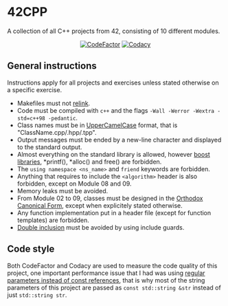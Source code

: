 # 42CPP
A collection of all C++ projects from 42, consisting of 10 different modules.
<div align=center>
<a href="https://www.codefactor.io/repository/github/xdec0de/42cpp"><img src="https://www.codefactor.io/repository/github/xdec0de/42cpp/badge" alt="CodeFactor"</img></a>
<a href="https://app.codacy.com/gh/xDec0de/42CPP/dashboard?utm_source=gh&utm_medium=referral&utm_content=&utm_campaign=Badge_grade"> <img src="https://app.codacy.com/project/badge/Grade/8186c6267ffd4d92a41ada31319b288d" alt="Codacy"</img></a>
</div>

## General instructions

Instructions apply for all projects and exercises unless stated otherwise on a specific exercise.
- Makefiles must not [relink](https://stackoverflow.com/questions/52502399/what-does-it-mean-for-a-makefile-to-relink).
- Code must be compiled with `c++` and the flags `-Wall -Werror -Wextra -std=c++98 -pedantic`.
- Class names must be in [UpperCamelCase](https://wiki.c2.com/?UpperCamelCase) format, that is "ClassName.cpp/.hpp/.tpp".
- Output messages must be ended by a new-line character and displayed to the standard output.
- Almost everything on the standard library is allowed, however [boost libraries](https://www.geeksforgeeks.org/advanced-c-boost-library/), *printf(), *alloc() and free() are forbidden.
- The `using namespace <ns_name>` and `friend` keywords are forbidden.
- Anything that requires to include the `<algorithm>` header is also forbidden, except on Module 08 and 09.
- Memory leaks must be avoided.
- From Module 02 to 09, classes must be designed in the [Orthodox Canonical Form](https://www.francescmm.com/orthodox-canonical-class-form/), except when explicitely stated otherwise.
- Any function implementation put in a header file (except for function templates) are forbidden.
- [Double inclusion](https://stackoverflow.com/questions/5000749/avoiding-double-inclusion-preprocessor-directive-vs-makefiles) must be avoided by using include guards.

## Code style

Both CodeFactor and Codacy are used to measure the code quality of this project, one important performance issue that I had was using [regular parameters instead of const references](https://stackoverflow.com/questions/2627166/what-is-the-difference-between-a-const-reference-and-normal-parameter), that is why most of the string parameters of this project are passed as `const std::string &str` instead of just `std::string str`.
